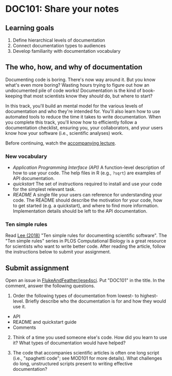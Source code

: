 # DOC101: Share your notes

## Learning goals

1.  Define hierarchical levels of documentation
2.  Connect documentation types to audiences
3.  Develop familiarity with documentation vocabulary

## The who, how, and why of documentation

Documenting code is boring. There's now way around it. But you know what's even more boring? Wasting hours trying to figure out how an undocumented pile of code works! Documentation is the kind of book-keeping that most scientists know they _should_ do, but where to start? 

In this track, you'll build an mental model for the various levels of documentation and who they're intended for. You'll also learn how to use automated tools to reduce the time it takes to write documentation. When you complete this track, you'll know how to efficiently follow a documentation checklist, ensuring you, your collaborators, and your users know how your software (i.e., scientific analyses) work. 

Before continuing, watch the [accompanying lecture](https://vimeo.com/650880532).

### New vocabulary

-  _Application Programming Interface (API)_ A function-level description of how to use your code. The help files in R (e.g., `?sqrt`) are examples of API documentation.
-  _quickstart_ The set of instructions required to install and use your code for the simplest relevant task.
-  _README_ A single file your users can reference for understanding your code. The README should describe the motivation for your code, how to get started (e.g. a quickstart), and where to find more information. Implementation details should be left to the API documentation.

### Ten simple rules

Read [Lee (2018)](../papers/Lee%20(2018).pdf) "Ten simple rules for documenting scientific software". The "Ten simple rules" series in PLOS Computational Biology is a great resource for scientists who want to write better code. After reading the article, follow the instructions below to submit your assignment. 

## Submit assignment

Open an issue in [FlukeAndFeather/jese4sci](https://github.com/FlukeAndFeather/jese4sci). Put "DOC101" in the title. In the comment, answer the following questions.

1.  Order the following types of documentation from lowest- to highest-level. Briefly describe who the documentation is for and how they would use it.

  - API
  - README and quickstart guide
  - Comments

2. Think of a time you used someone else's code. How did you learn to use it? What types of documentation would have helped?

3. The code that accompanies scientific articles is often one long script (i.e., "spaghetti code"; see MOD101 for more details). What challenges do long, unstructured scripts present to writing effective documentation?
